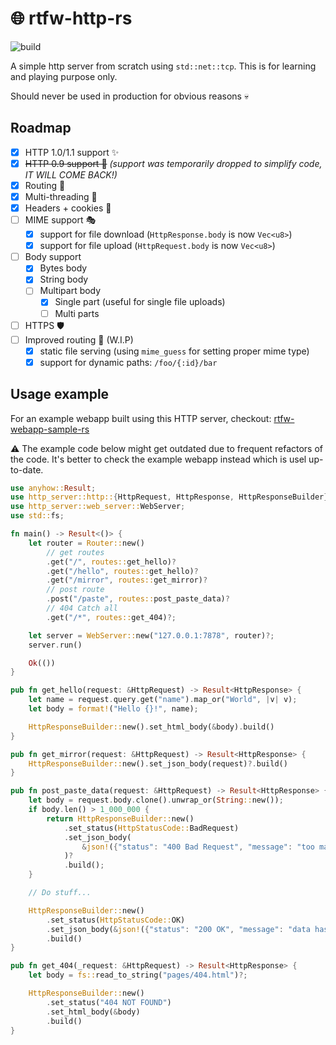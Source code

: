 # 🌐 rtfw-http-rs

![build](https://github.com/coko7/http-server-rs/actions/workflows/rust.yml/badge.svg)

A simple http server from scratch using `std::net::tcp`.
This is for learning and playing purpose only.

Should never be used in production for obvious reasons 💀

## Roadmap

- [x] HTTP 1.0/1.1 support ✨
- [x] ~~HTTP 0.9 support 👴~~ *(support was temporarily dropped to simplify code, IT WILL COME BACK!)*
- [x] Routing 🚆
- [x] Multi-threading 🤹
- [x] Headers + cookies 🍪
- [ ] MIME support 🎭
    - [x] support for file download (`HttpResponse.body` is now `Vec<u8>`)
    - [x] support for file upload (`HttpRequest.body` is now `Vec<u8>`)
- [ ] Body support
    - [x] Bytes body
    - [x] String body
    - [ ] Multipart body
        - [x] Single part (useful for single file uploads)
        - [ ] Multi parts
- [ ] HTTPS 🛡️
- [ ] Improved routing 🚄 (W.I.P)
    - [x] static file serving (using `mime_guess` for setting proper mime type)
    - [x] support for dynamic paths: `/foo/{:id}/bar`

## Usage example

For an example webapp built using this HTTP server, checkout: [rtfw-webapp-sample-rs](https://github.com/RTFW-rs/rtfw-webapp-sample-rs)

⚠️ The example code below might get outdated due to frequent refactors of the code. It's better to check the example webapp instead which is usel up-to-date.

```rs
use anyhow::Result;
use http_server::http::{HttpRequest, HttpResponse, HttpResponseBuilder};
use http_server::web_server::WebServer;
use std::fs;

fn main() -> Result<()> {
    let router = Router::new()
        // get routes
        .get("/", routes::get_hello)?
        .get("/hello", routes::get_hello)?
        .get("/mirror", routes::get_mirror)?
        // post route
        .post("/paste", routes::post_paste_data)?
        // 404 Catch all
        .get("/*", routes::get_404)?;

    let server = WebServer::new("127.0.0.1:7878", router)?;
    server.run()

    Ok(())
}

pub fn get_hello(request: &HttpRequest) -> Result<HttpResponse> {
    let name = request.query.get("name").map_or("World", |v| v);
    let body = format!("Hello {}!", name);

    HttpResponseBuilder::new().set_html_body(&body).build()
}

pub fn get_mirror(request: &HttpRequest) -> Result<HttpResponse> {
    HttpResponseBuilder::new().set_json_body(request)?.build()
}

pub fn post_paste_data(request: &HttpRequest) -> Result<HttpResponse> {
    let body = request.body.clone().unwrap_or(String::new());
    if body.len() > 1_000_000 {
        return HttpResponseBuilder::new()
            .set_status(HttpStatusCode::BadRequest)
            .set_json_body(
                &json!({"status": "400 Bad Request", "message": "too many characters!"}),
            )?
            .build();
    }

    // Do stuff...

    HttpResponseBuilder::new()
        .set_status(HttpStatusCode::OK)
        .set_json_body(&json!({"status": "200 OK", "message": "data has been saved"}))?
        .build()
}

pub fn get_404(_request: &HttpRequest) -> Result<HttpResponse> {
    let body = fs::read_to_string("pages/404.html")?;

    HttpResponseBuilder::new()
        .set_status("404 NOT FOUND")
        .set_html_body(&body)
        .build()
}
```
